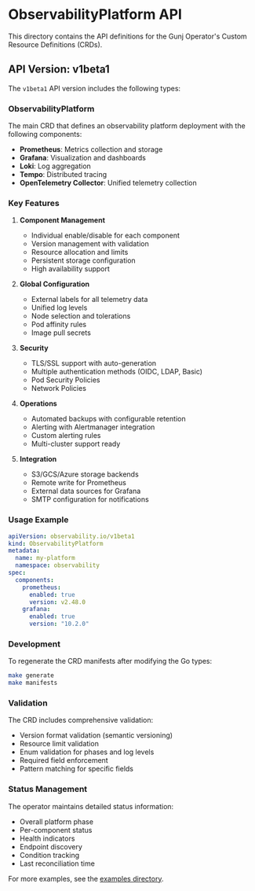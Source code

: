 # ObservabilityPlatform API

This directory contains the API definitions for the Gunj Operator's Custom Resource Definitions (CRDs).

## API Version: v1beta1

The `v1beta1` API version includes the following types:

### ObservabilityPlatform

The main CRD that defines an observability platform deployment with the following components:

- **Prometheus**: Metrics collection and storage
- **Grafana**: Visualization and dashboards
- **Loki**: Log aggregation
- **Tempo**: Distributed tracing
- **OpenTelemetry Collector**: Unified telemetry collection

### Key Features

1. **Component Management**
   - Individual enable/disable for each component
   - Version management with validation
   - Resource allocation and limits
   - Persistent storage configuration
   - High availability support

2. **Global Configuration**
   - External labels for all telemetry data
   - Unified log levels
   - Node selection and tolerations
   - Pod affinity rules
   - Image pull secrets

3. **Security**
   - TLS/SSL support with auto-generation
   - Multiple authentication methods (OIDC, LDAP, Basic)
   - Pod Security Policies
   - Network Policies

4. **Operations**
   - Automated backups with configurable retention
   - Alerting with Alertmanager integration
   - Custom alerting rules
   - Multi-cluster support ready

5. **Integration**
   - S3/GCS/Azure storage backends
   - Remote write for Prometheus
   - External data sources for Grafana
   - SMTP configuration for notifications

### Usage Example

```yaml
apiVersion: observability.io/v1beta1
kind: ObservabilityPlatform
metadata:
  name: my-platform
  namespace: observability
spec:
  components:
    prometheus:
      enabled: true
      version: v2.48.0
    grafana:
      enabled: true
      version: "10.2.0"
```

### Development

To regenerate the CRD manifests after modifying the Go types:

```bash
make generate
make manifests
```

### Validation

The CRD includes comprehensive validation:
- Version format validation (semantic versioning)
- Resource limit validation
- Enum validation for phases and log levels
- Required field enforcement
- Pattern matching for specific fields

### Status Management

The operator maintains detailed status information:
- Overall platform phase
- Per-component status
- Health indicators
- Endpoint discovery
- Condition tracking
- Last reconciliation time

For more examples, see the [examples directory](../../examples/).
